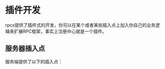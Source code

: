 # 插件开发
rpcx提供了插件式的开发，你可以在某个或者某些插入点上加入你自己的业务逻辑来扩展RPC框架，事实上注册中心就是一个插件。


## 服务器插入点
服务端提供了以下的插入点：
```go

```